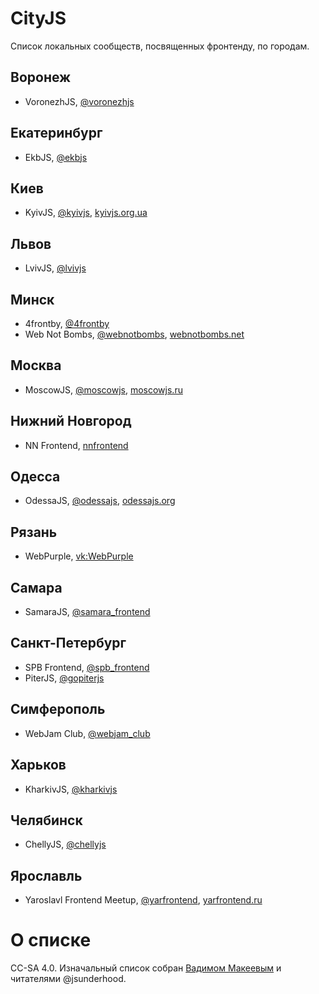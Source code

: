 CityJS
======

Список локальных сообществ, посвященных фронтенду, по городам.

## Воронеж
- VoronezhJS, [@voronezhjs](https://twitter.com/voronezhjs)

## Екатеринбург
- EkbJS, [@ekbjs](https://twitter.com/ekbjs)

## Киев
- KyivJS, [@kyivjs](https://twitter.com/kyivjs),
  [kyivjs.org.ua](http://kyivjs.org.ua)

## Львов
- LvivJS, [@lvivjs](https://twitter.com/lvivjs)

## Минск
- 4frontby, [@4frontby](https://twitter.com/4frontby)
- Web Not Bombs, [@webnotbombs](https://twitter.com/webnotbombs),
  [webnotbombs.net](http://webnotbombs.net)

## Москва
- MoscowJS, [@moscowjs](https://twitter.com/moscowjs), [moscowjs.ru](http://moscowjs.ru)

## Нижний Новгород
- NN Frontend, [nnfrontend](https://github.com/nnfrontend)

## Одесса
- OdessaJS, [@odessajs](https://twitter.com/odessajs),
  [odessajs.org](https://odessajs.org)

## Рязань
- WebPurple, [vk:WebPurple](https://vk.com/webpurple)

## Самара
- SamaraJS, [@samara_frontend](https://twitter.com/samara_frontend)

## Санкт-Петербург
- SPB Frontend, [@spb_frontend](https://twitter.com/spb_frontend)
- PiterJS, [@gopiterjs](https://twitter.com/gopiterjs)

## Симферополь
- WebJam Club, [@webjam_club](https://twitter.com/webjam_club)

## Харьков
- KharkivJS, [@kharkivjs](https://twitter.com/kharkivjs)

## Челябинск
- ChellyJS, [@chellyjs](https://twitter.com/chellyjs)

## Ярославль
- Yaroslavl Frontend Meetup, [@yarfrontend](https://twitter.com/yarfrontend),
  [yarfrontend.ru](http://yarfrontend.ru)

# О списке
CC-SA 4.0. Изначальный список собран [Вадимом Макеевым](https://twitter.com/jsunderhood/status/634710531581083648) и читателями @jsunderhood.
